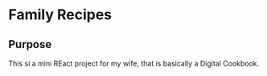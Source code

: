 # Family Recipes

## Purpose

This si a mini REact project for my wife, that is basically a Digital Cookbook.
